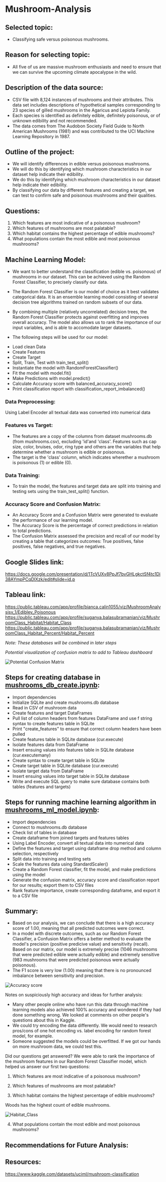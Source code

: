 # Mushroom-Analysis

## Selected topic:
- Classifying safe versus poisonous mushrooms.

## Reason for selecting topic:
- All five of us are massive mushroom enthusiasts and need to ensure that we can survive the upcoming climate apocalypse in the wild.

## Description of the data source:
- CSV file with 8,124 instances of mushrooms and their attributes. This data set includes descriptions of hypothetical samples corresponding to 23 species of gilled mushrooms in the Agaricus and Lepiota Family.  
- Each species is identified as definitely edible, definitely poisonous, or of unknown edibility and not recommended.
- The data comes from The Audobon Society Field Guide to North American Mushrooms (1981) and was contributed to the UCI Machine Learning Repository in 1987.

## Outline of the project:
- We will identify differences in edible versus poisonous mushrooms.
- We will do this by identifying which mushroom characteristics in our dataset help indicate their edibility.
- We do this by identifying which mushroom characteristics in our dataset help indicate their edibility.
- By classifying our data by different features and creating a target, we can test to confirm safe and poisonous mushrooms and their qualities.

## Questions:
1) Which features are most indicative of a poisonous mushroom?
2) Which features of mushrooms are most palatable?
3) Which habitat contains the highest percentage of edible mushrooms?
4) What populations contain the most edible and most poisonous mushrooms?


## Machine Learning Model:
- We want to better understand the classification (edible vs. poisonous) of mushrooms in our dataset. This can be achieved using the Random Forest Classifier, 
to precisely classify our data. 
- The Random Forest Classifier is our model of choice as it best validates categorical data. It is an ensemble learning model consisting of several decision tree 
algorithms trained on random subsets of our data. 
- By combining multiple (relatively uncorrelated) decision trees, the Random Forest Classifier protects against overfitting and improves overall accuracy. The 
model also allows us to rank the importance of our input variables, and is able to accomodate larger datasets. 

- The following steps will be used for our model:
 * Load clean Data
 * Create Features
 * Create Target
 * Split, Train, Test with train_test_split()
 * Instantiate the model with RandomForestClassifier()
 * Fit the model with model.fit()
 * Make Predictions with model.predict()
 * Calculate Accuracy score with balanced_accuracy_score()
 * Print classification report with classification_report_imbalanced()
 
### Data Preprocessing:
Using Label Encoder all textual data was converted into numerical data

### Features vs Target:
* The features are a copy of the columns from dataset mushrooms.db (from mushrooms.csv), excluding 'id'and 'class'. Features such as cap size, color, bruises, odor, 
ring type and others are the variables that help determine whether a mushroom is edible or poisonous.
* The target is the 'class' column, which indicates wherether a mushroom is poisonous (1) or edible (0).

### Data Training:
* To train the model, the features and target data are split into training and testing sets using the train_test_split() function. 

### Accuracy Score and Confusion Matrix:
* An Accuracy Score and a Confusion Matrix were generated to evaluate the performance of our learning model.
* The Accuracy Score is the percentage of correct predictions in relation to total predictions.
* The Confusion Matrix assessed the precision and recall of our model  by creating a table that categorizes outcomes: True positives, false positives, false negatives, and true negatives.


## Google Slides link:
https://docs.google.com/presentation/d/1TcVUXv8PpJf7bvGHLgkctSf4tc1Di38AYmpPCqDlXzk/edit#slide=id.p

## Tableau link:
https://public.tableau.com/app/profile/bianca.calin1055/viz/MushroomAnalysisv_1/Ediblev_Poisonous
https://public.tableau.com/app/profile/suganya.balasubramanian/viz/MushroomClass_Habitat/Habitat_Class
https://public.tableau.com/app/profile/suganya.balasubramanian/viz/MushroomClass_Habitat_Percent/Habitat_Percent

*Note: These databases will be combined in later steps*

_Potential visualization of confusion matrix to add to Tableau dashboard_

![Potential Confusion Matrix](/confusion_matrix_bar.png)

## Steps for creating database in [mushrooms_db_create.ipynb](mushrooms_db_create.ipynb):
- Import dependencies
- Initialize SQLite and create mushrooms.db database
- Read in CSV of mushroom data
- Create features and target DataFrames
- Pull list of column headers from features DataFrame and use f string syntax to create features table in SQLite
- Print "create_features" to ensure that correct column headers have been pulled
- Create features table in SQLite database  (cur.execute)
- Isolate features data from DataFrame
- Insert ensuing values into features table in SQLite database (cur.executemany)
- Create syntax to create target table in SQLite
- Create target table in SQLite database  (cur.execute)
- Isolate target data from DataFrame
- Insert ensuing values into target table in SQLite database
- Write and execute SQL query to make sure database contains both tables (features and targets)

## Steps for running machine learning algorithm in [mushrooms_ml_model.ipynb](mushrooms_ml_model.ipynb):
- Import dependencies
- Connect to mushrooms.db database
- Check list of tables in database
- Create dataframe from joined targets and features tables
- Using Label Encoder, convert all textual data into numerical data
- Define the features and target using dataframe drop method and column selection, respectively
- Split data into training and testing sets
- Scale the features data using StandardScaler()
- Create a Random Forest classifier, fit the model, and make predictions using the model
- Generate the confusion matrix, accuracy score and classification report for our results; export them to CSV files
- Rank feature importance, create corresponding dataframe, and export it to a CSV file

## Summary:

- Based on our analysis, we can conclude that there is a high accuracy score of 1.00, meaning that all predicted outcomes were correct. 
- In a model with discrete outcomes, such as our Random Forest Classifier, a Confusion Matrix offers a better method to evaluate the model's precision (positive predicive value) and sensitivity (recall). Based on our matrix, our model is extremely precise (1046 mushrooms that were predicted edible were actually edible) and extremely sensitive (983 mushrooms that were predicted poisonous were actually poisonous). 
- The F1 score is very low (1.00) meaning that there is no pronounced imbalance between sensitivity and precision.

![Accuracy score](https://user-images.githubusercontent.com/76926148/212810169-a809de12-380a-406a-a111-1ca668d6f0cc.PNG)

Notes on suspiciously high accuracy and ideas for further analysis:

- Many other people online who have run this data through machine learning models also achieved 100% accuracy and wondered if they had done something wrong. We looked at comments on other people's questions about this in Kaggle.
- We could try encoding the data differently. We would need to research pros/cons of one hot encoding vs. label encoding for random forest model, for example.
- Someone suggested the models could be overfitted. If we got our hands on more mushroom data, we could test this.

Did our questions get answered?
We were able to rank the importance of the mushroom features in our Random Forest Classifier model, which helped us answer our first two questions:

1) Which features are most indicative of a poisonous mushroom?

2) Which features of mushrooms are most palatable?

3) Which habitat contains the highest percentage of edible mushrooms? 

 Woods has the highest count of edible mushrooms.
 
![Habitat_Class](https://user-images.githubusercontent.com/76926148/212822542-6ace6a67-69c7-49f5-b1d7-465fad2e3fdd.PNG)

4) What populations contain the most edible and most poisonous mushrooms?

## Recommendations for Future Analysis:

## Resources:
https://www.kaggle.com/datasets/uciml/mushroom-classification
